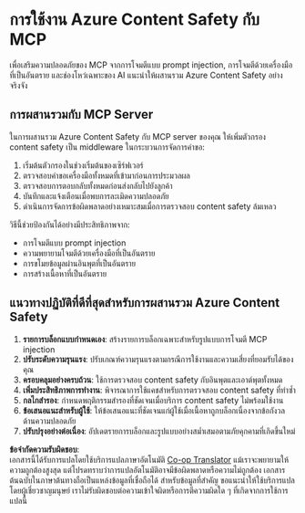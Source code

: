 <!--
CO_OP_TRANSLATOR_METADATA:
{
  "original_hash": "1b6c746d9e190deba4d8765267ffb94e",
  "translation_date": "2025-07-17T08:57:25+00:00",
  "source_file": "02-Security/azure-content-safety-implementation.md",
  "language_code": "th"
}
-->
# การใช้งาน Azure Content Safety กับ MCP

เพื่อเสริมความปลอดภัยของ MCP จากการโจมตีแบบ prompt injection, การโจมตีด้วยเครื่องมือที่เป็นอันตราย และช่องโหว่เฉพาะของ AI แนะนำให้ผสานรวม Azure Content Safety อย่างจริงจัง

## การผสานรวมกับ MCP Server

ในการผสานรวม Azure Content Safety กับ MCP server ของคุณ ให้เพิ่มตัวกรอง content safety เป็น middleware ในกระบวนการจัดการคำขอ:

1. เริ่มต้นตัวกรองในช่วงเริ่มต้นของเซิร์ฟเวอร์
2. ตรวจสอบคำขอเครื่องมือทั้งหมดที่เข้ามาก่อนการประมวลผล
3. ตรวจสอบการตอบกลับทั้งหมดก่อนส่งกลับไปยังลูกค้า
4. บันทึกและแจ้งเตือนเมื่อพบการละเมิดความปลอดภัย
5. ดำเนินการจัดการข้อผิดพลาดอย่างเหมาะสมเมื่อการตรวจสอบ content safety ล้มเหลว

วิธีนี้ช่วยป้องกันได้อย่างมีประสิทธิภาพจาก:
- การโจมตีแบบ prompt injection
- ความพยายามโจมตีด้วยเครื่องมือที่เป็นอันตราย
- การขโมยข้อมูลผ่านอินพุตที่เป็นอันตราย
- การสร้างเนื้อหาที่เป็นอันตราย

## แนวทางปฏิบัติที่ดีที่สุดสำหรับการผสานรวม Azure Content Safety

1. **รายการบล็อกแบบกำหนดเอง**: สร้างรายการบล็อกเฉพาะสำหรับรูปแบบการโจมตี MCP injection
2. **ปรับระดับความรุนแรง**: ปรับเกณฑ์ความรุนแรงตามกรณีการใช้งานและความเสี่ยงที่ยอมรับได้ของคุณ
3. **ครอบคลุมอย่างครบถ้วน**: ใช้การตรวจสอบ content safety กับอินพุตและเอาต์พุตทั้งหมด
4. **เพิ่มประสิทธิภาพการทำงาน**: พิจารณาการใช้แคชสำหรับการตรวจสอบ content safety ที่ทำซ้ำ
5. **กลไกสำรอง**: กำหนดพฤติกรรมสำรองที่ชัดเจนเมื่อบริการ content safety ไม่พร้อมใช้งาน
6. **ข้อเสนอแนะสำหรับผู้ใช้**: ให้ข้อเสนอแนะที่ชัดเจนแก่ผู้ใช้เมื่อเนื้อหาถูกบล็อกเนื่องจากข้อกังวลด้านความปลอดภัย
7. **ปรับปรุงอย่างต่อเนื่อง**: อัปเดตรายการบล็อกและรูปแบบอย่างสม่ำเสมอตามภัยคุกคามที่เกิดขึ้นใหม่

**ข้อจำกัดความรับผิดชอบ**:  
เอกสารนี้ได้รับการแปลโดยใช้บริการแปลภาษาอัตโนมัติ [Co-op Translator](https://github.com/Azure/co-op-translator) แม้เราจะพยายามให้ความถูกต้องสูงสุด แต่โปรดทราบว่าการแปลอัตโนมัติอาจมีข้อผิดพลาดหรือความไม่ถูกต้อง เอกสารต้นฉบับในภาษาต้นทางถือเป็นแหล่งข้อมูลที่เชื่อถือได้ สำหรับข้อมูลที่สำคัญ ขอแนะนำให้ใช้บริการแปลโดยผู้เชี่ยวชาญมนุษย์ เราไม่รับผิดชอบต่อความเข้าใจผิดหรือการตีความผิดใด ๆ ที่เกิดจากการใช้การแปลนี้